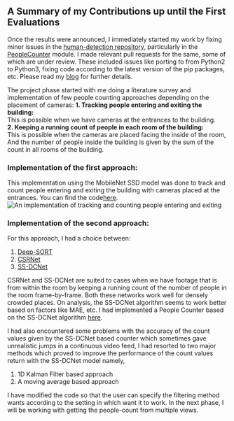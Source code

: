 ## A Summary of my Contributions up until the First Evaluations  

Once the results were announced, I immediately started my work by fixing minor issues in the [human-detection repository](https://github.com/robocomp/human-detection), particularly in the [PeopleCounter](https://github.com/robocomp/human-detection/tree/master/components/peopleCounter) module. I made relevant pull requests for the same, some of which are under review. These included issues like porting to from Python2 to Python3, fixing code according to the latest version of the pip packages, etc. Please read my [blog](https://niveditarufus.github.io/) for further details.  

The project phase started with me doing a literature survey and implementation of few people counting approaches depending on the placement of cameras:
**1. Tracking people entering and exiting the building:**  
This is possible when we have cameras at the entrances to the building.  
**2. Keeping a running count of people in each room of the building:**  
This is possible when the cameras are placed facing the inside of the room, And the number of people inside the building is given by the sum of the count in all rooms of the building.  

### Implementation of the first approach:
This implementation using the MobileNet SSD model was done to track and count people entering and exiting the building with cameras placed at the entrances. You can find the code[here](https://github.com/niveditarufus/People_counter).  
![An implementation of tracking and counting people entering and exiting](images/demo.gif)  

### Implementation of the second approach:
For this approach, I had a choice between: 
1. [Deep-SORT](https://arxiv.org/pdf/1703.07402.pdf)  
2. [CSRNet](https://arxiv.org/pdf/1802.10062.pdf)  
3. [SS-DCNet](https://arxiv.org/pdf/2001.01886.pdf)  

CSRNet and SS-DCNet are suited to cases when we have footage that is from within the room by keeping a running count of the number of people in the room frame-by-frame. Both these networks work well for densely crowded places. On analysis, the SS-DCNet algorithm seems to work better based on factors like MAE, etc. I had implemented a People Counter based on the SS-DCNet algorithm [here](https://github.com/niveditarufus/PeopleCounter-SSDCNet).  

I had also encountered some problems with the accuracy of the count values given by the SS-DCNet based counter which sometimes gave unrealistic jumps in a continuous video feed, I had resorted to two major methods which proved to improve the performance of the count values return with the SS-DCNet model namely,  

1. 1D Kalman Filter based approach
2. A moving average based approach

I have modified the code so that the user can specify the filtering method wants according to the setting in which want it to work.
In the next phase, I will be working with getting the people-count from multiple views.